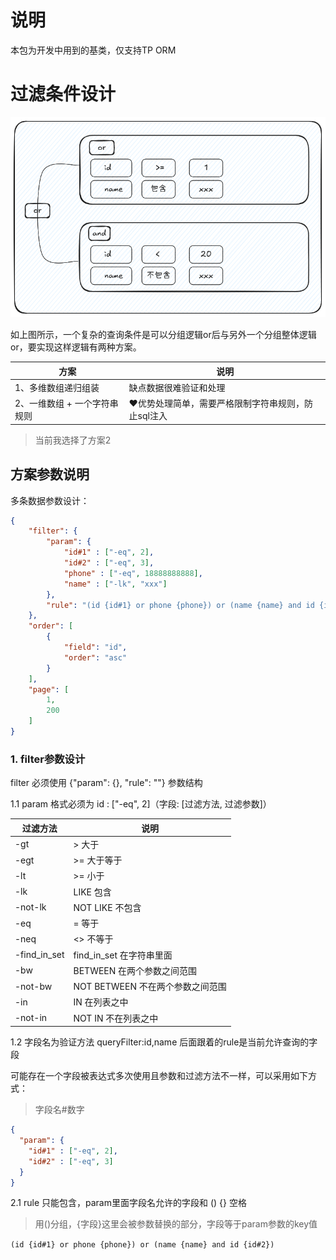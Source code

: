 # 说明

本包为开发中用到的基类，仅支持TP ORM

# 过滤条件设计

![](/images/filter.png)

如上图所示，一个复杂的查询条件是可以分组逻辑or后与另外一个分组整体逻辑or，要实现这样逻辑有两种方案。

| 方案               | 说明                           |
|------------------|------------------------------|
| 1、多维数组递归组装       | 缺点数据很难验证和处理                  |
| 2、一维数组 + 一个字符串规则 | ❤️优势处理简单，需要严格限制字符串规则，防止sql注入 |

> 当前我选择了方案2

## 方案参数说明

多条数据参数设计：

```json
{
    "filter": {
        "param": {
            "id#1" : ["-eq", 2],
            "id#2" : ["-eq", 3],
            "phone" : ["-eq", 18888888888],
            "name" : ["-lk", "xxx"]
        },
        "rule": "(id {id#1} or phone {phone}) or (name {name} and id {id#2})"
    },
    "order": [
        {
            "field": "id",
            "order": "asc"
        }
    ],
    "page": [
        1,
        200
    ]
}
```

### 1. filter参数设计

filter 必须使用 {"param": {}, "rule": ""} 参数结构

1.1 param 格式必须为 id : ["-eq", 2]（字段: [过滤方法, 过滤参数]）

| 过滤方法         | 说明                     |
|--------------|------------------------|
| -gt          | > 大于                   |
| -egt         | >= 大于等于                |
| -lt          | >= 小于                  |
| -lk          | LIKE 包含                |
| -not-lk      | NOT LIKE 不包含           |
| -eq          | = 等于                   |
| -neq         | <> 不等于                 |
| -find_in_set | find_in_set 在字符串里面     |
| -bw          | BETWEEN 在两个参数之间范围      |
| -not-bw      | NOT BETWEEN 不在两个参数之间范围 |
| -in          | IN 在列表之中               |
| -not-in      | NOT IN 不在列表之中          |

1.2 字段名为验证方法 queryFilter:id,name 后面跟着的rule是当前允许查询的字段

可能存在一个字段被表达式多次使用且参数和过滤方法不一样，可以采用如下方式：

>  字段名#数字

```json
{
  "param": {
    "id#1" : ["-eq", 2],
    "id#2" : ["-eq", 3]
  }
}
```

2.1 rule 只能包含，param里面字段名允许的字段和 () {} 空格

> 用()分组，{字段}这里会被参数替换的部分，字段等于param参数的key值

```(id {id#1} or phone {phone}) or (name {name} and id {id#2})```